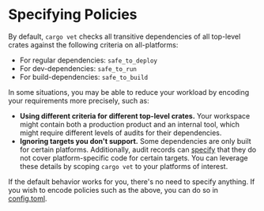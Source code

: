 # Specifying Policies

By default, `cargo vet` checks all transitive dependencies of all top-level
crates against the following criteria on all-platforms:
* For regular dependencies: `safe_to_deploy`
* For dev-dependencies: `safe_to_run`
* For build-dependencies: `safe_to_build`

In some situations, you may be able to reduce your workload by encoding your
requirements more precisely, such as:

* **Using different criteria for different top-level crates.** Your workspace
  might contain both a production product and an internal tool, which might
require different levels of audits for their dependencies.
* **Ignoring targets you don't support.** Some dependencies are only built for
  certain platforms. Additionally, audit records can [specify](audit-entries.md#targets)
  that they do not cover platform-specific code for certain targets. You can
  leverage these details by scoping `cargo vet` to your platforms of interest.

If the default behavior works for you, there's no need to specify anything. If
you wish to encode policies such as the above, you can do so in
[config.toml](config.md#the-policy-table).
